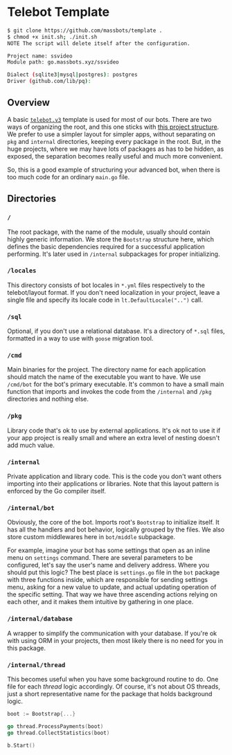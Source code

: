 # Telebot Template

```bash
$ git clone https://github.com/massbots/template .
$ chmod +x init.sh; ./init.sh
NOTE The script will delete itself after the configuration.

Project name: ssvideo
Module path: go.massbots.xyz/ssvideo

Dialect (sqlite3|mysql|postgres): postgres
Driver (github.com/lib/pq):
```

## Overview

A basic [`telebot.v3`](https://github.com/tucnak/telebot/tree/v3) template is used for most of our bots. There are two ways of organizing the root, and this one sticks with [this project structure](https://github.com/golang-standards/project-layout). We prefer to use a simpler layout for simpler apps, without separating on `pkg` and `internal` directories, keeping every package in the root. But, in the huge projects, where we may have lots of packages as has to be hidden, as exposed, the separation becomes really useful and much more convenient.

So, this is a good example of structuring your advanced bot, when there is too much code for an ordinary `main.go` file.

## Directories

### `/`

The root package, with the name of the module, usually should contain highly generic information. We store the `Bootstrap` structure here, which defines the basic dependencies required for a successful application performing. It's later used in `/internal` subpackages for proper initializing.

### `/locales`

This directory consists of bot locales in `*.yml` files respectively to the telebot/layout format. If you don't need localization in your project, leave a single file and specify its locale code in `lt.DefaultLocale("..")` call.


### `/sql`

Optional, if you don't use a relational database. It's a directory of `*.sql` files, formatted in a way to use with `goose` migration tool.

### `/cmd`

Main binaries for the project. The directory name for each application should match the name of the executable you want to have. We use `/cmd/bot` for the bot's primary executable. It's common to have a small main function that imports and invokes the code from the `/internal` and `/pkg` directories and nothing else.

### `/pkg`

Library code that's ok to use by external applications. It's ok not to use it if your app project is really small and where an extra level of nesting doesn't add much value.

### `/internal`

Private application and library code. This is the code you don't want others importing into their applications or libraries. Note that this layout pattern is enforced by the Go compiler itself.

### `/internal/bot`

Obviously, the core of the bot. Imports root's `Bootstrap` to initialize itself. It has all the handlers and bot behavior, logically grouped by the files. We also store custom middlewares here in `bot/middle` subpackage.

For example, imagine your bot has some settings that open as an inline menu on `settings` command. There are several parameters to be configured, let's say the user's name and delivery address. Where you should put this logic? The best place is `settings.go` file in the `bot` package with three functions inside, which are responsible for sending settings menu, asking for a new value to update, and actual updating operation of the specific setting. That way we have three ascending actions relying on each other, and it makes them intuitive by gathering in one place.

### `/internal/database`

A wrapper to simplify the communication with your database. If you're ok with using ORM in your projects, then most likely there is no need for you in this package.

### `/internal/thread`

This becomes useful when you have some background routine to do. One file for each *thread* logic accordingly. Of course, it's not about OS threads, just a short representative name for the package that holds background logic.

```go
boot := Bootstrap{...}

go thread.ProcessPayments(boot)
go thread.CollectStatistics(boot)

b.Start()
```
